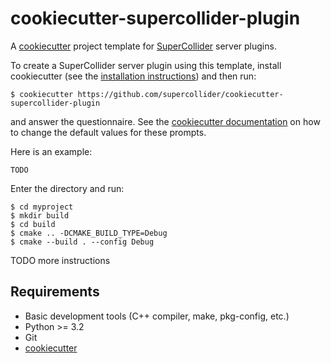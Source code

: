 cookiecutter-supercollider-plugin
=================================

A [cookiecutter] project template for [SuperCollider] server plugins.

To create a SuperCollider server plugin using this template, install cookiecutter (see the
[installation instructions]) and then run:

    $ cookiecutter https://github.com/supercollider/cookiecutter-supercollider-plugin

and answer the questionnaire. See the [cookiecutter documentation] on how to change the default
values for these prompts.

Here is an example:

    TODO

Enter the directory and run:

    $ cd myproject
    $ mkdir build
    $ cd build
    $ cmake .. -DCMAKE_BUILD_TYPE=Debug
    $ cmake --build . --config Debug

TODO more instructions

Requirements
------------

* Basic development tools (C++ compiler, make, pkg-config, etc.)
* Python >= 3.2
* Git
* [cookiecutter]


[cookiecutter]: https://github.com/audreyr/cookiecutter
[cookiecutter documentation]: https://cookiecutter.readthedocs.io/en/0.9.1/advanced_usage.html#user-config-0-7-0
[SuperCollider]: https://github.com/supercollider/supercollider
[installation instructions]: http://cookiecutter.readthedocs.org/en/latest/installation.html
